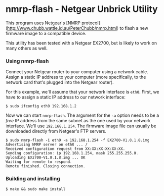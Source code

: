 nmrp-flash - Netgear Unbrick Utility
====================================

This program uses Netgear's [NMRP protocol]
(http://www.chubb.wattle.id.au/PeterChubb/nmrp.html)
to flash a new firmware image to a compatible device.

This utility has been tested with a Netgear EX2700,
but is likely to work on many others as well.

### Using nmrp-flash

Connect your Netgear router to your computer using a network cable.
Assign a static IP address to your computer (more specifically, to 
the network card that's plugged into the Netgear router).

For this example, we'll assume that your network interface is `eth0`.
First, we have to assign a static IP address to our network interface:

````
$ sudo ifconfig eth0 192.168.1.2
````

Now we can start `nmrp-flash`. The argument for the `-a` option needs
to be a *free* IP address from the same subnet as the one used by your
network interface. We'll use `192.168.1.254`. The firmware image file
can usually be downloaded directly from Netgear's FTP servers.

````
$ sudo nmrp-flash -i eth0 -a 192.168.1.254 -f EX2700-V1.0.1.8.img
Advertising NMRP server on eth0 ... /
Received configuration request from XX:XX:XX:XX:XX:XX.
Sending configuration: ip 192.168.1.254, mask 255.255.255.0.
Uploading EX2700-V1.0.1.8.img ... OK
Waiting for remote to respond.
Remote finished. Closing connection.
````

### Building and installing

````
$ make && sudo make install
````
